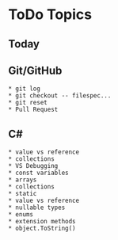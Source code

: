 # ToDo Topics

## Today

## Git/GitHub
    * git log
    * git checkout -- filespec...
    * git reset
    * Pull Request

## C#
    * value vs reference
    * collections
    * VS Debugging
    * const variables
    * arrays 
    * collections
    * static
    * value vs reference
    * nullable types
    * enums
    * extension methods
    * object.ToString()